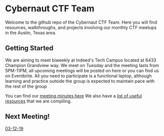 # Cybernaut CTF Team

Welcome to the github repo of the Cybernaut CTF Team.  Here you will find resources, walkthroughs, and projects involving our monthly CTF meetups in the Austin, Texas area.

## Getting Started

We are aiming to meet biweekly at Indeed's Tech Campus located at 6433 Champion Grandview way. We meet on Tuesday and the meeting lasts from 5PM-11PM, all upcoming meetings will be posted on here or you can find us on Eventbrite. All you need to participate is a functional laptop, although learning and practice outside the group is expected to maintain pace with the rest of the group

You can find our [meeting minutes here](meeting-minutes/)
We also have a [list of useful resources](resources/) that we are compiling.

## Next Meeting!
[03-12-19](meeting-minutes/3-12-19.html)
